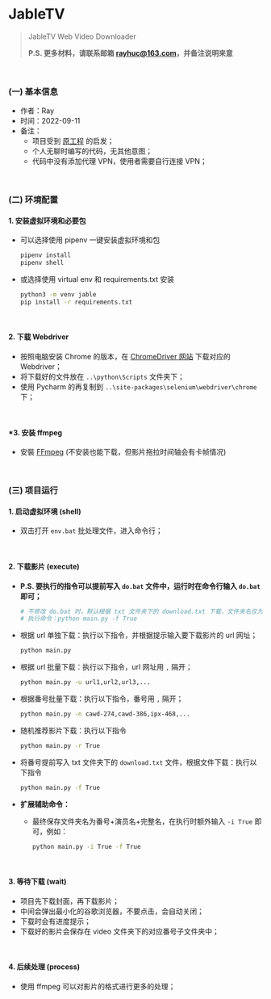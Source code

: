 # JableTV

> JableTV Web Video Downloader
>
> **P.S. 更多材料，请联系邮箱 rayhuc@163.com，并备注说明来意**

<br/>

### (一) 基本信息

- 作者：Ray
- 时间：2022-09-11
- 备注：
  - 项目受到 [原工程](https://github.com/hcjohn463/JableTVDownload) 的启发；
  - 个人无聊时编写的代码，无其他意图；
  - 代码中没有添加代理 VPN，使用者需要自行连接 VPN；

<br/>


### (二) 环境配置

#### 1. 安装虚拟环境和必要包

- 可以选择使用 pipenv 一键安装虚拟环境和包

  ```bash
  pipenv install
  pipenv shell
  ```

- 或选择使用 virtual env 和 requirements.txt 安装

  ```bash
  python3 -m venv jable
  pip install -r requirements.txt
  ```
  

<br/>

#### 2. 下载 Webdriver

- 按照电脑安装 Chrome 的版本，在 [ChromeDriver 网站](https://chromedriver.chromium.org/) 下载对应的 Webdriver；
- 将下载好的文件放在 `..\python\Scripts` 文件夹下；
- 使用 Pycharm 的再复制到 `..\site-packages\selenium\webdriver\chrome` 下；

<br/>

#### \*3. 安装 ffmpeg

- 安裝 [FFmpeg](https://ffmpeg.org/) (不安装也能下载，但影片拖拉时间轴会有卡帧情况)

<br/>

### (三) 项目运行

#### 1. 启动虚拟环境 (shell)
- 双击打开 `env.bat` 批处理文件，进入命令行；

<br/>

#### 2. 下载影片 (execute)

- **P.S. 要执行的指令可以提前写入 `do.bat` 文件中，运行时在命令行输入 `do.bat` 即可；** 

  ```python
  # 不修改 do.bat 时，默认根据 txt 文件夹下的 download.txt 下载，文件夹名仅为番号
  # 执行命令：python main.py -f True
  ```

- 根据 url 单独下载：执行以下指令，并根据提示输入要下载影片的 url 网址；

  ```bash
  python main.py
  ```

- 根据 url 批量下载：执行以下指令，url 网址用 `,` 隔开；

  ```bash
  python main.py -u url1,url2,url3,...
  ```

- 根据番号批量下载：执行以下指令，番号用 `,` 隔开；

  ```bash
  python main.py -n cawd-274,cawd-386,ipx-468,...
  ```

- 随机推荐影片下载：执行以下指令

  ```bash
  python main.py -r True
  ```

- 将番号提前写入 txt 文件夹下的 `download.txt` 文件，根据文件下载：执行以下指令

  ```bash
  python main.py -f True
  ```

- **扩展辅助命令：**

  - 最终保存文件夹名为番号+演员名+完整名，在执行时额外输入 `-i True` 即可，例如：

    ```bash
    python main.py -i True -f True
    ```

<br/>

#### 3. 等待下载 (wait)  

- 项目先下载封面，再下载影片；
- 中间会弹出最小化的谷歌浏览器，不要点击，会自动关闭；
- 下载时会有进度提示；
- 下载好的影片会保存在 video 文件夹下的对应番号子文件夹中；

<br/>

#### 4. 后续处理 (process)

- 使用 ffmpeg 可以对影片的格式进行更多的处理；
